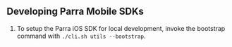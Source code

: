## Developing Parra Mobile SDKs

1. To setup the Parra iOS SDK for local development, invoke the bootstrap command with `./cli.sh utils --bootstrap`.
